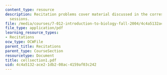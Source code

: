 ```yaml
---
content_type: resource
description: Recitation problems cover material discussed in the corresponding lecture
  sessions.
file: /media/courses/7-012-introduction-to-biology-fall-2004/4c4a5132ace21db208ac4159af03c242_cellsection1.pdf
file_type: application/pdf
learning_resource_types:
- Recitations
ocw_type: OCWFile
parent_title: Recitations
parent_type: CourseSection
resourcetype: Document
title: cellsection1.pdf
uid: 4c4a5132-ace2-1db2-08ac-4159af03c242
---
```

